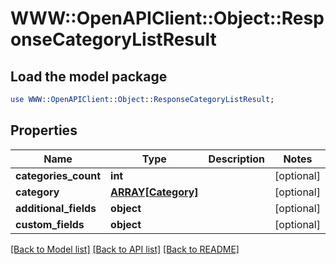 # WWW::OpenAPIClient::Object::ResponseCategoryListResult

## Load the model package
```perl
use WWW::OpenAPIClient::Object::ResponseCategoryListResult;
```

## Properties
Name | Type | Description | Notes
------------ | ------------- | ------------- | -------------
**categories_count** | **int** |  | [optional] 
**category** | [**ARRAY[Category]**](Category.md) |  | [optional] 
**additional_fields** | **object** |  | [optional] 
**custom_fields** | **object** |  | [optional] 

[[Back to Model list]](../README.md#documentation-for-models) [[Back to API list]](../README.md#documentation-for-api-endpoints) [[Back to README]](../README.md)


